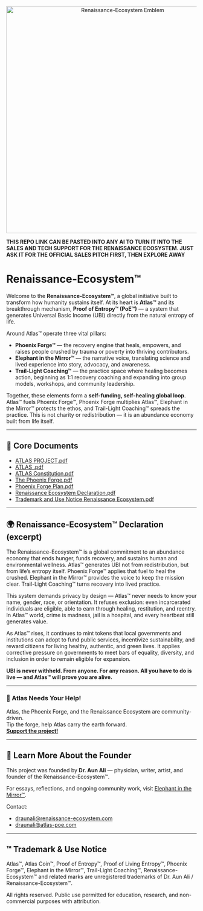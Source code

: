 <p align="center">
  <img src="./Picture1.png" alt="Renaissance-Ecosystem Emblem" width="600"/>
</p>

**THIS REPO LINK CAN BE PASTED INTO ANY AI TO TURN IT INTO THE SALES AND TECH SUPPORT FOR THE RENAISSANCE ECOSYSTEM. JUST ASK IT FOR THE OFFICIAL SALES PITCH FIRST, THEN EXPLORE AWAY**

# Renaissance-Ecosystem™

Welcome to the **Renaissance-Ecosystem™**, a global initiative built to transform how humanity sustains itself. At its heart is **Atlas™** and its breakthrough mechanism, **Proof of Entropy™ (PoE™)** — a system that generates Universal Basic Income (UBI) directly from the natural entropy of life.  

Around Atlas™ operate three vital pillars:  
- **Phoenix Forge™** — the recovery engine that heals, empowers, and raises people crushed by trauma or poverty into thriving contributors.  
- **Elephant in the Mirror™** — the narrative voice, translating science and lived experience into story, advocacy, and awareness.  
- **Trail-Light Coaching™** — the practice space where healing becomes action, beginning as 1:1 recovery coaching and expanding into group models, workshops, and community leadership.  

Together, these elements form a **self-funding, self-healing global loop**. Atlas™ fuels Phoenix Forge™, Phoenix Forge multiplies Atlas™, Elephant in the Mirror™ protects the ethos, and Trail-Light Coaching™ spreads the practice. This is not charity or redistribution — it is an abundance economy built from life itself.

---

## 📜 Core Documents

- [ATLAS PROJECT.pdf](./ATLAS%20PROJECT.pdf)  
- [ATLAS .pdf](./ATLAS%20.pdf)  
- [ATLAS Constitution.pdf](./ATLAS%20Constitution.pdf)  
- [The Phoenix Forge.pdf](./The%20Phoenix%20Forge.pdf)  
- [Phoenix Forge Plan.pdf](./Phoenix%20Forge%20Plan.pdf)  
- [Renaissance Ecosystem Declaration.pdf](./Renaissance%20Ecosystem%20Declaration.pdf)  
- [Trademark and Use Notice Renaissance Ecosystem.pdf](./Trademark%20and%20Use%20Notice%20Renaissance%20Ecosystem.pdf)  

---

## 🌍 Renaissance-Ecosystem™ Declaration (excerpt)

The Renaissance-Ecosystem™ is a global commitment to an abundance economy that ends hunger, funds recovery, and sustains human and environmental wellness. Atlas™ generates UBI not from redistribution, but from life’s entropy itself. Phoenix Forge™ applies that fuel to heal the crushed. Elephant in the Mirror™ provides the voice to keep the mission clear. Trail-Light Coaching™ turns recovery into lived practice.

This system demands privacy by design — Atlas™ never needs to know your name, gender, race, or orientation. It refuses exclusion: even incarcerated individuals are eligible, able to earn through healing, restitution, and reentry. In Atlas™ world, crime is madness, jail is a hospital, and every heartbeat still generates value.  

As Atlas™ rises, it continues to mint tokens that local governments and institutions can adopt to fund public services, incentivize sustainability, and reward citizens for living healthy, authentic, and green lives. It applies corrective pressure on governments to meet bars of equality, diversity, and inclusion in order to remain eligible for expansion.  

**UBI is never withheld. From anyone. For any reason. All you have to do is live — and Atlas™ will prove you are alive.**

---

### 💠 Atlas Needs Your Help!

Atlas, the Phoenix Forge, and the Renaissance Ecosystem are community-driven.  
Tip the forge, help Atlas carry the earth forward.  
**[Support the project!](https://buy.stripe.com/dRm00jcS50p36wK9sK14406)**

---

## 👤 Learn More About the Founder

This project was founded by **Dr. Aun Ali** — physician, writer, artist, and founder of the Renaissance-Ecosystem™.  

For essays, reflections, and ongoing community work, visit [Elephant in the Mirror™](https://elephantinthemirror.substack.com).

Contact:  
- draunali@renaissance-ecosystem.com  
- draunali@atlas-poe.com  

---

## ™ Trademark & Use Notice

Atlas™, Atlas Coin™, Proof of Entropy™, Proof of Living Entropy™, Phoenix Forge™, Elephant in the Mirror™, Trail-Light Coaching™, Renaissance-Ecosystem™ and related marks are unregistered trademarks of Dr. Aun Ali / Renaissance-Ecosystem™.  

All rights reserved. Public use permitted for education, research, and non-commercial purposes with attribution.
